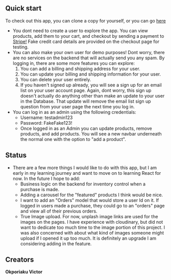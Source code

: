 ﻿## Quick start

To check out this app, you can clone a copy for yourself, or you can go [here]('https://www.google.com/')

- You dont need to create a user to explore the app. You can view products, add them to your cart, and checkout by sending a payment to [Stripe!](https://stripe.com/) Fake credit card details are provided on the checkout page for testing.
- You can also make your own user for demo purposes! Dont worry, there are no services on the backend that will actually send you any spam. By logging in, there are some more features you can explore:
  1. You can add a billing and shipping address for your user.
  2. You can update your billing and shipping information for your user.
  3. You can delete your user entirely.
  4. If you haven't signed up already, you will see a sign up for an email list on your user account page. Again, dont worry, this sign up doesn't actually do anything other than make an update to your user in the Database. That update will remove the email list sign up question from your user page the next time you log in.
- You can log in as an admin using the following credentials:
  - Username: testadmin123
  - Password: FakeFake123!
  - Once logged in as an Admin you can update products, remove products, and add products. You will see a new navbar underneath the normal one with the option to "add a product".

## Status

- There are a few more things I would like to do with this app, but I am early in my learning journey and want to move on to learning React for now. In the future I hope to add:
  - Business logic on the backend for inventory control when a purchase is made.
  - Adding a carousel for the "featured" products I think would be nice.
  - I want to add an "Orders" model that would store a user Id on it. If logged in users made a purchase, they could go to an "orders" page and view all of their previous orders.
  - True Image upload. For now, unplash image links are used for the images on the pages. I have experience with cloudinary, but did not want to dedicate too much time to the image portion of this project. I was also concerned with about what kind of images someone might upload if I opened it up too much. It is definitely an upgrade I am considering adding in the feature.

## Creators

**Okporiaku Victor**
